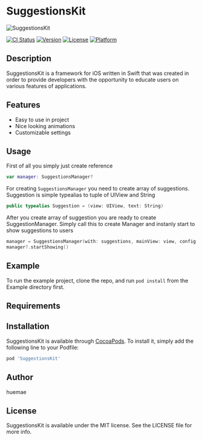 # SuggestionsKit

![SuggestionsKit](https://i.imgur.com/CZHSb7D.gif)

[![CI Status](https://img.shields.io/travis/huemae/SuggestionsKit.svg?style=flat)](https://travis-ci.org/huemae/SuggestionsKit)
[![Version](https://img.shields.io/cocoapods/v/SuggestionsKit.svg?style=flat)](https://cocoapods.org/pods/SuggestionsKit)
[![License](https://img.shields.io/cocoapods/l/SuggestionsKit.svg?style=flat)](https://cocoapods.org/pods/SuggestionsKit)
[![Platform](https://img.shields.io/cocoapods/p/SuggestionsKit.svg?style=flat)](https://cocoapods.org/pods/SuggestionsKit)

## Description

SuggestionsKit is a framework for iOS written in Swift that was created in order to provide developers with the opportunity to educate users on various features of applications.

## Features

* Easy to use in project
* Nice looking animations
* Customizable settings

## Usage

First of all you simply just create reference
```swift
var manager: SuggestionsManager?
```
For creating ```SuggestionsManager``` you need to create array of suggestions.
Suggestion is simple typealias to tuple of UIView and String
```swift
public typealias Suggestion = (view: UIView, text: String)
```
After you create array of suggestion you are ready to create SuggestionManager. Simply call this to create Manager and instanly start to show suggestions to users
```swift
manager = SuggestionsManager(with: suggestions, mainView: view, config: nil)
manager?.startShowing()
```
## Example

To run the example project, clone the repo, and run `pod install` from the Example directory first.

## Requirements

## Installation

SuggestionsKit is available through [CocoaPods](https://cocoapods.org). To install
it, simply add the following line to your Podfile:

```ruby
pod 'SuggestionsKit'
```

## Author

huemae

## License

SuggestionsKit is available under the MIT license. See the LICENSE file for more info.
